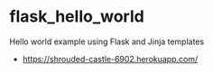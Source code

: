 # flask_hello_world
Hello world example using Flask and Jinja templates

* https://shrouded-castle-6902.herokuapp.com/